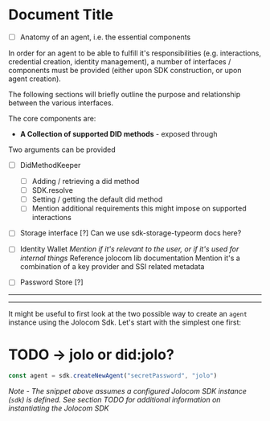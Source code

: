 # Document Title

- [ ] Anatomy of an agent, i.e. the essential components

In order for an agent to be able to fulfill it's responsibilities (e.g. interactions, credential creation, identity management), a number of interfaces / components must be provided (either upon SDK construction, or upon agent creation).

The following sections will briefly outline the purpose and relationship between the various interfaces.

The core components are:

- **A Collection of supported DID methods** - exposed through

Two arguments can be provided
  - [ ] DidMethodKeeper
    - [ ] Adding / retrieving a did method
    - [ ] SDK.resolve
    - [ ] Setting / getting the default did method
    - [ ] Mention additional requirements this might impose on supported interactions
  - [ ] Storage interface
    [?] Can we use sdk-storage-typeorm docs here?
  - [ ] Identity Wallet
    *Mention if it's relevant to the user, or if it's used for internal things*
    Reference jolocom lib documentation
    Mention it's a combination of a key provider and SSI related metadata
  - [ ] Password Store
    [?]



---
---

It might be useful to first look at the two possible way to create an `agent` instance using the Jolocom Sdk. Let's start with the simplest one first:

# TODO -> jolo or did:jolo?
```typescript
const agent = sdk.createNewAgent("secretPassword", "jolo")
```

*Note - The snippet above assumes a configured Jolocom SDK instance (`sdk`) is defined. See section TODO for additional information on instantiating the Jolocom SDK*
